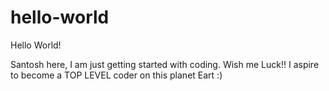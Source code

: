 # hello-world

Hello World!

Santosh here, I am just getting started with coding. Wish me Luck!!
I aspire to become a TOP LEVEL coder on this planet Eart :)
